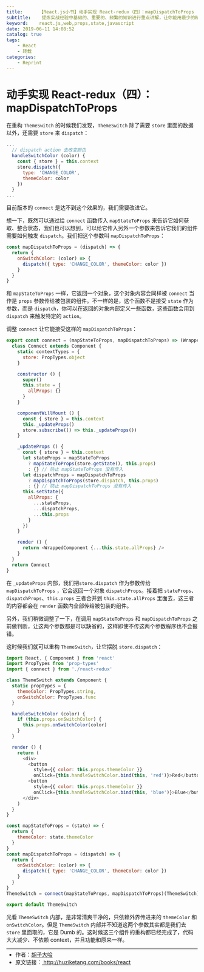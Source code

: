 ```yaml
---
title:      【React.js小书】动手实现 React-redux（四）：mapDispatchToProps
subtitle:    提炼实战经验中基础的、重要的、频繁的知识进行重点讲解，让你能用最少的精力深入了解实战中最需要的 React.js 知识。
keyword:    react.js,web,props,state,javascript
date: 2019-06-11 14:08:52
catalog: true
tags:
    - React
    - 转载
categories: 
    - Reprint
---
```


# 动手实现 React-redux（四）：mapDispatchToProps

在重构 `ThemeSwitch` 的时候我们发现，`ThemeSwitch` 除了需要 `store` 里面的数据以外，还需要 `store` 来 `dispatch`：

```javascript
...
  // dispatch action 去改变颜色
  handleSwitchColor (color) {
    const { store } = this.context
    store.dispatch({
      type: 'CHANGE_COLOR',
      themeColor: color
    })
  }
...
```

目前版本的 `connect` 是达不到这个效果的，我们需要改进它。

想一下，既然可以通过给 `connect` 函数传入 `mapStateToProps` 来告诉它如何获取、整合状态，我们也可以想到，可以给它传入另外一个参数来告诉它我们的组件需要如何触发 `dispatch`。我们把这个参数叫 `mapDispatchToProps`：

```javascript
const mapDispatchToProps = (dispatch) => {
  return {
    onSwitchColor: (color) => {
      dispatch({ type: 'CHANGE_COLOR', themeColor: color })
    }
  }
}
```

和 `mapStateToProps` 一样，它返回一个对象，这个对象内容会同样被 `connect` 当作是 `props` 参数传给被包装的组件。不一样的是，这个函数不是接受 `state` 作为参数，而是 `dispatch`，你可以在返回的对象内部定义一些函数，这些函数会用到 `dispatch` 来触发特定的 `action`。

调整 `connect` 让它能接受这样的 `mapDispatchToProps`：

```javascript
export const connect = (mapStateToProps, mapDispatchToProps) => (WrappedComponent) => {
  class Connect extends Component {
    static contextTypes = {
      store: PropTypes.object
    }

    constructor () {
      super()
      this.state = {
        allProps: {}
      }
    }

    componentWillMount () {
      const { store } = this.context
      this._updateProps()
      store.subscribe(() => this._updateProps())
    }

    _updateProps () {
      const { store } = this.context
      let stateProps = mapStateToProps
        ? mapStateToProps(store.getState(), this.props)
        : {} // 防止 mapStateToProps 没有传入
      let dispatchProps = mapDispatchToProps
        ? mapDispatchToProps(store.dispatch, this.props)
        : {} // 防止 mapDispatchToProps 没有传入
      this.setState({
        allProps: {
          ...stateProps,
          ...dispatchProps,
          ...this.props
        }
      })
    }

    render () {
      return <WrappedComponent {...this.state.allProps} />
    }
  }
  return Connect
}
```

在 `_updateProps` 内部，我们把`store.dispatch` 作为参数传给 `mapDispatchToProps`  ，它会返回一个对象 `dispatchProps`。接着把 `stateProps`、`dispatchProps`、`this.props` 三者合并到 `this.state.allProps` 里面去，这三者的内容都会在 `render` 函数内全部传给被包装的组件。

另外，我们稍微调整了一下，在调用 `mapStateToProps` 和 `mapDispatchToProps` 之前做判断，让这两个参数都是可以缺省的，这样即使不传这两个参数程序也不会报错。

这时候我们就可以重构 `ThemeSwitch`，让它摆脱 `store.dispatch`：

```javascript
import React, { Component } from 'react'
import PropTypes from 'prop-types'
import { connect } from './react-redux'

class ThemeSwitch extends Component {
  static propTypes = {
    themeColor: PropTypes.string,
    onSwitchColor: PropTypes.func
  }

  handleSwitchColor (color) {
    if (this.props.onSwitchColor) {
      this.props.onSwitchColor(color)
    }
  }

  render () {
    return (
      <div>
        <button
          style={{ color: this.props.themeColor }}
          onClick={this.handleSwitchColor.bind(this, 'red')}>Red</button>
        <button
          style={{ color: this.props.themeColor }}
          onClick={this.handleSwitchColor.bind(this, 'blue')}>Blue</button>
      </div>
    )
  }
}

const mapStateToProps = (state) => {
  return {
    themeColor: state.themeColor
  }
}
const mapDispatchToProps = (dispatch) => {
  return {
    onSwitchColor: (color) => {
      dispatch({ type: 'CHANGE_COLOR', themeColor: color })
    }
  }
}
ThemeSwitch = connect(mapStateToProps, mapDispatchToProps)(ThemeSwitch)

export default ThemeSwitch
```

光看 `ThemeSwitch` 内部，是非常清爽干净的，只依赖外界传进来的 `themeColor` 和 `onSwitchColor`。但是 `ThemeSwitch` 内部并不知道这两个参数其实都是我们去 `store` 里面取的，它是 Dumb 的。这时候这三个组件的重构都已经完成了，代码大大减少、不依赖 context，并且功能和原来一样。



* * *

<ul style='font-size: 14px; margin-top: -10px;'>
  <li>
    作者：<a href="https://www.zhihu.com/people/hu-zi-da-ha" target="_blank">胡子大哈</a>
  </li>
  <li>
    原文链接：<a href="http://huziketang.com/books/react"> http://huziketang.com/books/react</a>
  </li>
</ul>
